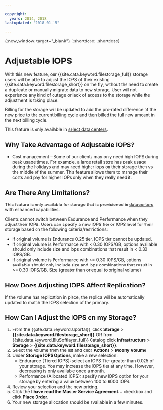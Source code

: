 ```yaml
---

copyright:
  years: 2014, 2018
lastupdated: "2018-01-15"

---
```

{:new_window: target="_blank"}
{:shortdesc: .shortdesc}

# Adjustable IOPS

With this new feature, our {{site.data.keyword.filestorage_full}} storage users will be able to adjust the IOPS of their existing {{site.data.keyword.filestorage_short}} on the fly, without the need to create a duplicate or manually  migrate data to new storage. User will not experience any kind of outage or lack of access to the storage while the adjustment is taking place. 

Billing for the storage will be updated to add the pro-rated difference of the new price to the current billing cycle and then billed the full new amount in the next billing cycle.

This feature is only available in [select data centers](new-ibm-block-and-file-storage-location-and-features.html). 

## Why Take Advantage of Adjustable IOPS?

- Cost management – Some of our clients may only need high IOPS during peak usage times. For example, a large retail store has peak usage during the holidays and may need higher iops on their storage then vs the middle of the summer. This feature allows them to manage their costs and pay for higher IOPs only when they really need it.

## Are There Any Limitations?

This feature is only available for storage that is provisioned in [datacenters](new-ibm-block-and-file-storage-location-and-features.html) with enhanced capabilities.

Clients cannot switch between Endurance and Performance when they adjust their IOPS. Users can specify a new IOPS tier or IOPS level for their storage based on the following criteria/restrictions: 

- If original volume is Endurance 0.25 tier, IOPS tier cannot be updated.
- If original volume is Performance with < 0.30 IOPS/GB, options available should only include size and iops combinations that result in < 0.30 IOPS/GB. 
- If original volume is Performance with >= 0.30 IOPS/GB, options available should only include size and iops combinations that result in >= 0.30 IOPS/GB. Size (greater than or equal to original volume)

## How Does Adjusting IOPS Affect Replication?

If the volume has replication in place, the replica will be automatically updated to match the IOPS selection of the primary. 

## How Can I Adjust the IOPS on my Storage?

1. From the {{site.data.keyword.slportal}}, click **Storage** > **{{site.data.keyword.filestorage_short}}** OR from {{site.data.keyword.BluSoftlayer_full}} Catalog click **Infrastructure** > **Storage** > **{{site.data.keyword.filestorage_short}}**.
2. Select the volume from the list and click **Actions** > **Modify Volume**
3. Under **Storage IOPS Options**, make a new selection:
    - Endurance (Tiered IOPS): select an IOPS Tier greater than 0.025 of your storage. You may increase the IOPS tier at any time. However, decreasing is only available once a month. 
    - Performance (Allocated IOPS): specify new IOPS option for your storage by entering a value between 100 to 6000 IOPS.
4. Review your selection and the new pricing.
5. Click the **I have read the Master Service Agreement...** checkbox and click **Place Order**.
6. Your new storage allocation should be available in a few minutes.
